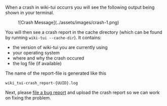 When a crash in wiki-tui occurrs you will see the following output being shown in your terminal.

<figure markdown>
![Crash Message](../assets/images/crash-1.png)
</figure>

You will then see a crash report in the cache directory (which can be found by running `wiki-tui --cache-dir`). It contains:

- the version of wiki-tui you are currently using
- your operating system 
- where and why the crash occured
- the log file (if available)

The name of the report-file is generated like this

```
wiki_tui-crash_report-{UUID}.log
```

Next, please [file a bug report](../contributing/index.md) and upload the crash report so we can work on fixing the problem.
